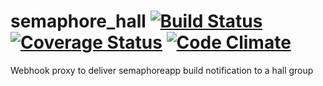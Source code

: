semaphore_hall [![Build Status](https://travis-ci.org/vincent-pochet/semaphore_hall.svg?branch=master)](https://travis-ci.org/vincent-pochet/semaphore_hall) [![Coverage Status](https://img.shields.io/coveralls/vincent-pochet/semaphore_hall.svg)](https://coveralls.io/r/vincent-pochet/semaphore_hall) [![Code Climate](https://codeclimate.com/github/vincent-pochet/semaphore_hall.png)](https://codeclimate.com/github/vincent-pochet/semaphore_hall)
==============

Webhook proxy to deliver semaphoreapp build notification to a hall group
